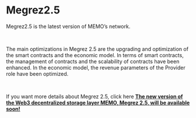 # Megrez2.5

Megrez2.5 is the latest version of MEMO’s network.

&nbsp;

The main optimizations in Megrez 2.5 are the upgrading and optimization of the smart contracts and the economic model. In terms of smart contracts, the management of contracts and the scalability of contracts have been enhanced. In the economic model, the revenue parameters of the Provider role have been optimized.

&nbsp;

If you want more details about Megrez 2.5, click here [**The new version of the Web3 decentralized storage layer MEMO, Megrez 2.5, will be available soon!**](https://memolabs.medium.com/the-new-version-of-the-web3-decentralized-storage-layer-memo-megrez-2-5-will-be-available-soon-749f4006664e?source=user_profile---------2----------------------------)
